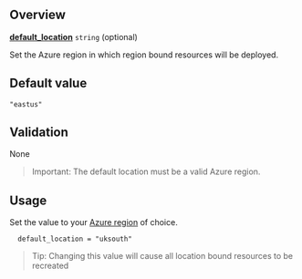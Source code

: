 ## Overview

[**default_location**][this_page] `string` (optional)

Set the Azure region in which region bound resources will be deployed.

## Default value

`"eastus"`

## Validation

None

> Important: The default location must be a valid Azure region.

## Usage

Set the value to your [Azure region](https://azure.microsoft.com/en-gb/global-infrastructure/geographies/) of choice.

```hcl
  default_location = "uksouth"
```

> Tip: Changing this value will cause all location bound resources to be recreated

[//]: # "************************"
[//]: # "INSERT LINK LABELS BELOW"
[//]: # "************************"
[this_page]: # "Link for the current page."
